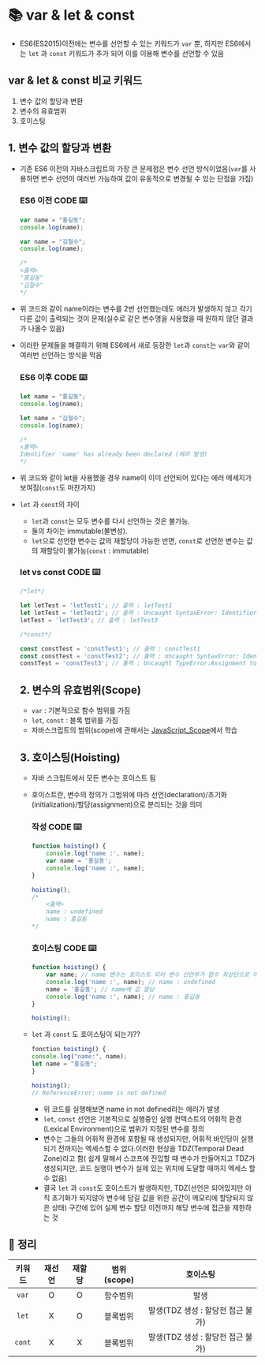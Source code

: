 # 📚 var & let & const
- ES6(ES2015)이전에는 변수를 선언할 수 있는 키워드가 `var` 뿐, 하지만 ES6에서는 `let` 과 `const` 키워드가 추가 되어 이를 이용해 변수를 선언할 수 있음

## var & let & const 비교 키워드
1. 변수 값의 할당과 변환
1. 변수의 유효범위
1. 호이스팅

## 1. 변수 값의 할당과 변환
- 기존 ES6 이전의 자바스크립트의 가장 큰 문제점은 변수 선언 방식이었음(`var`를 사용하면 변수 선언이 여러번 가능하여 값이 유동적으로 변경될 수 있는 단점을 가짐)

    ### **ES6 이전 CODE ⌨️**

    ``` javascript
    var name = "홍길동";
    console.log(name);

    var name = "김철수";
    console.log(name);

    /*
    <출력>
    "홍길동"
    "김철수"
    */

    ```

- 위 코드와 같이 name이라는 변수를 2번 선언했는데도 에러가 발생하지 않고 각기 다른 값이 출력되는 것이 문제(실수로 같은 변수명을 사용했을 때 원하지 않던 결과가 나올수 있음)
- 이러한 문제들을 해결하기 위해 ES6에서 새로 등장한 `let`과 `const`는 `var`와 같이 여러번 선언하는 방식을 막음

    ### **ES6 이후 CODE ⌨️**

    ``` javascript
    let name = "홍길동";
    console.log(name);

    let name = "김철수";
    console.log(name);

    /*
    <출력>
    Identifier 'name' has already been declared (에러 발생)
    */

    ```
- 위 코드와 같이 let을 사용했을 경우 name이 이미 선언되어 있다는 에러 메세지가 보여짐(`const`도 마찬가지)
- `let` 과 `const`의 차이
    - `let`과 `const`는 모두 변수를 다시 선언하는 것은 불가능.
    - 둘의 차이는 immutable(불변성).
    - `let`으로 선언한 변수는 값의 재할당이 가능한 반면, `const`로 선언한 변수는 값의 재할당이 불가능(`const` : immutable)

    ### **let vs const CODE ⌨️**
    ``` javascript
    /*let*/
    
    let letTest = 'letTest1'; // 출력 : letTest1
    let letTest = 'letTest2'; // 출력 : Uncaught SyntaxError: Identifier 'letTest' has already been declared(이미 선언되었다는 에러 발생)
    letTest = 'letTest3'; // 출력 : letTest3

    ```

    ``` javascript
    /*const*/

    const constTest = 'constTest1'; // 출력 : constTest1
    const constTest = 'constTest2'; // 출력 : Uncaught SyntaxError: Identifier 'letTest' has already been declared(이미 선언되었다는 에러 발생)
    constTest = 'constTest3'; // 출력 : Uncaught TypeError:Assignment to constant variable.(상수에 할당할수 없다는 에러 발생)

    ```

    ## 2. 변수의 유효범위(Scope)
    - `var` : 기본적으로 함수 범위를 가짐
    - `let`, `const` : 블록 범위를 가짐
    - 자바스크립트의 범위(scope)에 관해서는 [JavaScript_Scope](./JavaScript_Scope.md)에서 학습

    ## 3. 호이스팅(Hoisting)
    - 자바 스크립트에서 모든 변수는 호이스트 됨
    - 호이스트란, 변수의 정의가 그범위에 따라 선언(declaration)/초기화(initialization)/할당(assignment)으로 분리되는 것을 의미

        ### **작성 CODE ⌨️**
        ``` javascript
        function hoisting() {
            console.log('name :', name);
            var name = '홍길동';
            console.log('name :', name);
        }

        hoisting();
        /*
            <출력>
            name : undefined
            name : 홍길동
        */

        ```

        ### **호이스팅 CODE ⌨️**
        ```javascript
        function hoisting() {
            var name; // name 변수는 호이스트 되어 변수 선언부가 함수 최상단으로 이동, 이때 값은 아직 정의되지 않아 undefined
            console.log('name :', name); // name : undefined
            name = '홍길동'; // name에 값 할당
            console.log('name :', name); // name : 홍길동
        }

        hoisting();

        ```
    - `let` 과 `const` 도 호이스팅이 되는가??
        ``` javascript
        fonction hoisting() {
        console.log("name:", name);
        let name = "홍길동";
        }

        hoisting();
        // ReferenceError: name is not defined
        ```
        - 위 코드를 실행해보면 name in not defined라는 에러가 발생
        - `let`, `const` 선언은 기본적으로 실행중인 실행 컨텍스트의 어휘적 환경(Lexical Environment)으로 범위가 지정된 변수를 정의
        - 변수는 그들의 어휘적 환경에 포함될 때 생성되지만, 어휘적 바인딩이 실행되기 전까지는 엑세스할 수 없다.이러한 현상을 TDZ(Temporal Dead Zone)라고 함( 쉽게 말해서 스코프에 진입할 때 변수가 만들어지고 TDZ가 생성되지만, 코드 실행이 변수가 실제 있는 위치에 도달할 때까지 엑세스 할 수 없음)
        - 결국 `let` 과 `const`도 호이스트가 발생하지만, TDZ(선언은 되어있지만 아직 초기화가 되지않아 변수에 담길 값을 위한 공간이 메모리에 할당되지 않은 상태) 구간에 있어 실제 변수 할당 이전까지 해당 변수에 접근을 제한하는 것

## 📖 정리
키워드|재선언|재할당|범위(scope)|호이스팅
:---:|:---:|:---:|:---:|:---:
`var`|O|O|함수범위|발생
`let`|X|O|블록범위|발생(TDZ 생성 : 할당전 접근 불가)
`cont`|X|X|블록범위|발생(TDZ 생성 : 할당전 접근 불가)